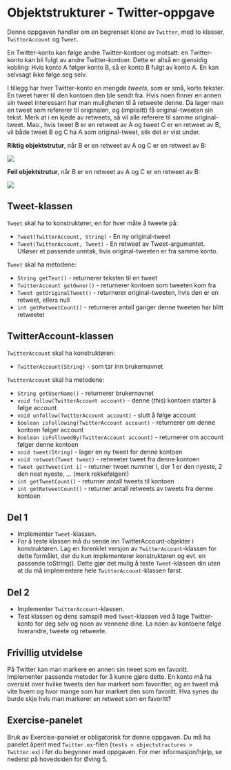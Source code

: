 # Objektstrukturer - Twitter-oppgave

Denne oppgaven handler om en begrenset klone av `Twitter`, med to klasser, `TwitterAccount` og `Tweet`.

En Twitter-konto kan følge andre Twitter-kontoer og motsatt: en Twitter-konto kan bli fulgt av andre Twitter-kontoer. 
Dette er altså en gjensidig kobling: Hvis konto A følger konto B, så er konto B fulgt av konto A. En kan selvsagt ikke følge seg selv.

I tillegg har hver Twitter-konto en mengde *tweets*, som er små, korte tekster. En tweet hører til den kontoen den ble sendt fra. 
Hvis noen finner en annen sin tweet interessant har man muligheten til å retweete denne. Da lager man en tweet som refererer til originalen, 
og (implisitt) få original-tweeten sin tekst. Merk at i en kjede av retweets, så vil alle referere til samme original-tweet. Mao., 
hvis tweet B er en retweet av A og tweet C er en retweet av B, vil både tweet B og C ha A som original-tweet, slik det er vist under.

**Riktig objektstrutur**, når B er en retweet av A og C er en retweet av B:

![](img/twitter1.png)

**Feil objektstrutur**, når B er en retweet av A og C er en retweet av B:

![](img/twitter2.png)

## Tweet-klassen

`Tweet` skal ha to konstruktører, en for hver måte å tweete på:

* `Tweet(TwitterAccount, String)` - En ny original-tweet
* `Tweet(TwitterAccount, Tweet)` - En retweet av Tweet-argumentet. Utløser et passende unntak, hvis original-tweeten er fra samme konto.

`Tweet` skal ha metodene:

* `String getText()` - returnerer teksten til en tweet
* `TwitterAccount getOwner()` - returnerer kontoen som tweeten kom fra
* `Tweet getOriginalTweet()` - returnerer original-tweeten, hvis den er en retweet, ellers null
* `int getRetweetCount()` - returnerer antall ganger denne tweeten har blitt retweetet

## TwitterAccount-klassen

`TwitterAccount` skal ha konstruktøren:

*  `TwitterAccount(String)` - som tar inn brukernavnet

`TwitterAccount` skal ha metodene:
* `String getUserName()` - returnerer brukernavnet
* `void follow(TwitterAccount account)` - denne (this) kontoen starter å følge account
* `void unfollow(TwitterAccount account)` - slutt å følge account
* `boolean isFollowing(TwitterAccount account)` - returnerer om denne kontoen følger account
* `boolean isFollowedBy(TwitterAccount account)` - returnerer om account følger denne kontoen
* `void tweet(String)` - lager en ny tweet for denne kontoen
* `void retweet(Tweet tweet)` - retweeter tweet fra denne kontoen
* `Tweet getTweet(int i)` - returner tweet nummer i, der 1 er den nyeste, 2 den nest nyeste, … (merk rekkefølgen!)
* `int getTweetCount()` - returner antall tweets til kontoen
* `int getRetweetCount()` - returner antall retweets av tweets fra denne kontoen

## Del 1

* Implementer `Tweet`-klassen.
* For å teste klassen må du sende inn TwitterAccount-objekter i konstruktøren. Lag en forenklet versjon av `TwitterAccount`-klassen 
for dette formålet, der du kun implementerer konstruktøren og evt. en passende toString(). Dette gjør det mulig å teste `Tweet`-klassen 
din uten at du må implementere hele `TwitterAccount`-klassen først.

## Del 2
* Implementer `TwitterAccount`-klassen.
* Test klassen og dens samspill med `Tweet`-klassen ved å lage Twitter-konto for deg selv og noen av vennene dine. 
La noen av kontoene følge hverandre, tweete og retweete.

## Frivillig utvidelse
På Twitter kan man markere en annen sin tweet som en favoritt. Implementer passende metoder for å kunne gjøre dette. 
En konto må ha oversikt over hvilke tweets den har markert som favoritter, og en tweet må vite hvem og hvor mange som har markert den 
som favoritt. Hva synes du burde skje hvis man markerer en retweet som en favoritt?

## Exercise-panelet

Bruk av Exercise-panelet er obligatorisk for denne oppgaven. Du må ha panelet åpent med `Twitter.ex`-filen 
(`tests > objectstructures > Twitter.ex`) i før du begynner med oppgaven. For mer informasjon/hjelp, se nederst på hovedsiden for Øving 5.


